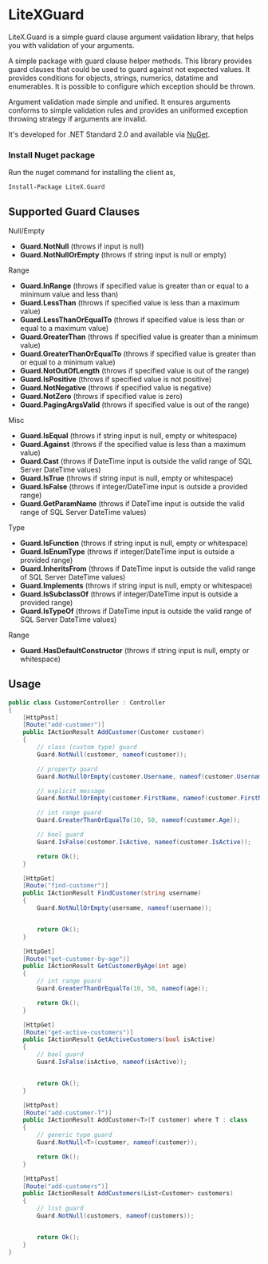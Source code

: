 # LiteXGuard
LiteX.Guard is a simple guard clause argument validation library, that helps you with validation of your arguments. 

A simple package with guard clause helper methods. This library provides guard clauses that could be used to guard against not expected values. It provides conditions for objects, strings, numerics, datatime and enumerables. It is possible to configure which exception should be thrown.

Argument validation made simple and unified. It ensures arguments conforms to simple validation rules and provides an uniformed exception throwing strategy if arguments are invalid.


It's developed for .NET Standard 2.0 and available via [NuGet](https://www.nuget.org/packages/LiteX.Guard/).



### Install Nuget package

Run the nuget command for installing the client as,
```
Install-Package LiteX.Guard
```


## Supported Guard Clauses

Null/Empty
- **Guard.NotNull** (throws if input is null)
- **Guard.NotNullOrEmpty** (throws if string input is null or empty)

Range
- **Guard.InRange** (throws if specified value is greater than or equal to a minimum value and less than)
- **Guard.LessThan** (throws if specified value is less than a maximum value)
- **Guard.LessThanOrEqualTo** (throws if specified value is less than or equal to a maximum value)
- **Guard.GreaterThan** (throws if specified value is greater than a minimum value)
- **Guard.GreaterThanOrEqualTo** (throws if specified value is greater than or equal to a minimum value)
- **Guard.NotOutOfLength** (throws if specified value is out of the range)
- **Guard.IsPositive** (throws if specified value is not positive)
- **Guard.NotNegative** (throws if specified value is negative)
- **Guard.NotZero** (throws if specified value is zero)
- **Guard.PagingArgsValid** (throws if specified value is out of the range)

Misc
- **Guard.IsEqual** (throws if string input is null, empty or whitespace)
- **Guard.Against** (throws if the specified value is less than a maximum value)
- **Guard.Cast** (throws if DateTime input is outside the valid range of SQL Server DateTime values)
- **Guard.IsTrue** (throws if string input is null, empty or whitespace)
- **Guard.IsFalse** (throws if integer/DateTime input is outside a provided range)
- **Guard.GetParamName** (throws if DateTime input is outside the valid range of SQL Server DateTime values)

Type
- **Guard.IsFunction** (throws if string input is null, empty or whitespace)
- **Guard.IsEnumType** (throws if integer/DateTime input is outside a provided range)
- **Guard.InheritsFrom** (throws if DateTime input is outside the valid range of SQL Server DateTime values)
- **Guard.Implements** (throws if string input is null, empty or whitespace)
- **Guard.IsSubclassOf** (throws if integer/DateTime input is outside a provided range)
- **Guard.IsTypeOf** (throws if DateTime input is outside the valid range of SQL Server DateTime values)

Range
- **Guard.HasDefaultConstructor** (throws if string input is null, empty or whitespace)


## Usage

```C#
public class CustomerController : Controller
{
    [HttpPost]
    [Route("add-customer")]
    public IActionResult AddCustomer(Customer customer)
    {
        // class (custom type) guard
        Guard.NotNull(customer, nameof(customer));

        // property guard
        Guard.NotNullOrEmpty(customer.Username, nameof(customer.Username));

        // explicit message
        Guard.NotNullOrEmpty(customer.FirstName, nameof(customer.FirstName), "Firstname is required");

        // int range guard
        Guard.GreaterThanOrEqualTo(10, 50, nameof(customer.Age));

        // bool guard
        Guard.IsFalse(customer.IsActive, nameof(customer.IsActive));

        return Ok();
    }

    [HttpGet]
    [Route("find-customer")]
    public IActionResult FindCustomer(string username)
    {
        Guard.NotNullOrEmpty(username, nameof(username));


        return Ok();
    }

    [HttpGet]
    [Route("get-customer-by-age")]
    public IActionResult GetCustomerByAge(int age)
    {
        // int range guard
        Guard.GreaterThanOrEqualTo(10, 50, nameof(age));

        return Ok();
    }

    [HttpGet]
    [Route("get-active-customers")]
    public IActionResult GetActiveCustomers(bool isActive)
    {
        // bool guard
        Guard.IsFalse(isActive, nameof(isActive));


        return Ok();
    }

    [HttpPost]
    [Route("add-customer-T")]
    public IActionResult AddCustomer<T>(T customer) where T : class
    {
        // generic type guard
        Guard.NotNull<T>(customer, nameof(customer));

        return Ok();
    }

    [HttpPost]
    [Route("add-customers")]
    public IActionResult AddCustomers(List<Customer> customers)
    {
        // list guard
        Guard.NotNull(customers, nameof(customers));


        return Ok();
    }
}
```
